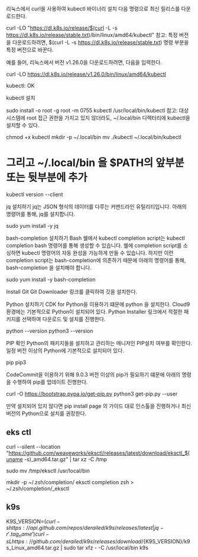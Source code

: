 리눅스에서 curl을 사용하여 kubectl 바이너리 설치
다음 명령으로 최신 릴리스를 다운로드한다.

curl -LO "https://dl.k8s.io/release/$(curl -L -s https://dl.k8s.io/release/stable.txt)/bin/linux/amd64/kubectl"
참고:
특정 버전을 다운로드하려면, $(curl -L -s https://dl.k8s.io/release/stable.txt) 명령 부분을 특정 버전으로 바꾼다.

예를 들어, 리눅스에서 버전 v1.26.0을 다운로드하려면, 다음을 입력한다.

curl -LO https://dl.k8s.io/release/v1.26.0/bin/linux/amd64/kubectl

kubectl: OK

kubectl 설치

sudo install -o root -g root -m 0755 kubectl /usr/local/bin/kubectl
참고:
대상 시스템에 root 접근 권한을 가지고 있지 않더라도, ~/.local/bin 디렉터리에 kubectl을 설치할 수 있다.

chmod +x kubectl
mkdir -p ~/.local/bin
mv ./kubectl ~/.local/bin/kubectl
# 그리고 ~/.local/bin 을 $PATH의 앞부분 또는 뒷부분에 추가

kubectl version --client


jq 설치하기
jq는 JSON 형식의 데이터를 다루는 커맨드라인 유틸리티입니다. 아래의 명령어를 통해, jq를 설치합니다.

sudo yum install -y jq

bash-completion 설치하기
Bash 쉘에서 kubectl completion script는 kubectl completion bash 명령어를 통해 생성할 수 있습니다. 쉘에 completion script를 소싱하면 kubectl 명령어의 자동 완성을 가능하게 만들 수 있습니다. 하지만 이런 completion script는 bash-completion에 의존하기 때문에 아래의 명령어를 통해, bash-completion 을 설치해야 합니다.

sudo yum install -y bash-completion

Install Git
Git Downloader  링크를 클릭하여 깃을 설치한다.

Python 설치하기
CDK for Python을 이용하기 떄문에 python 을 설치한다. Cloud9 환경에는 기본적으로 Python이 설치되어 있다. Python Installer  링크에서 적절한 패키지를 선택하여 다운로드 및 설치를 진행한다.

python --version
python3 --version

PIP 확인
Python의 패키지들을 설치하고 관리하는 매니저인 PIP설치 여부를 확인한다. 일정 버전 이상의 Python에 기본적으로 설치되어 있다.

pip
pip3

CodeCommit을 이용하기 위해 9.0.3 버전 이상의 pip가 필요하기 떄문에 아래의 명령을 수행하여 pip를 업데이트 진행한다.

curl -O https://bootstrap.pypa.io/get-pip.py
python3 get-pip.py --user

만약 설치되어 있지 않다면 pip install page  의 가이드 대로 인스톨을 진행하거나 최신 버전의 Python으로 설치를 권장한다.

## eks ctl
curl --silent --location "https://github.com/weaveworks/eksctl/releases/latest/download/eksctl_$(uname -s)_amd64.tar.gz" | tar xz -C /tmp

sudo mv /tmp/eksctl /usr/local/bin


mkdir -p ~/.zsh/completion/
eksctl completion zsh > ~/.zsh/completion/_eksctl


## k9s
K9S_VERSION=$(curl -s https://api.github.com/repos/derailed/k9s/releases/latest | jq -r '.tag_name')
curl -sL https://github.com/derailed/k9s/releases/download/${K9S_VERSION}/k9s_Linux_amd64.tar.gz | sudo tar xfz - -C /usr/local/bin k9s

